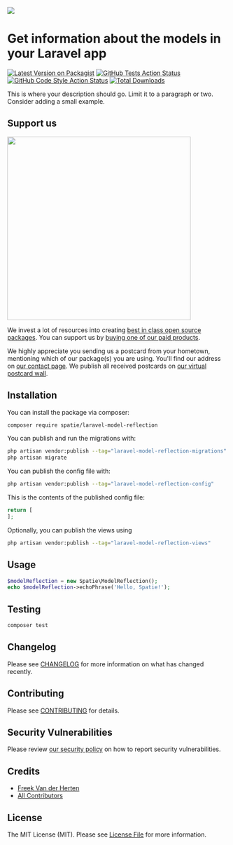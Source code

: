 
[<img src="https://github-ads.s3.eu-central-1.amazonaws.com/support-ukraine.svg?t=1" />](https://supportukrainenow.org)

# Get information about the models in your Laravel app

[![Latest Version on Packagist](https://img.shields.io/packagist/v/spatie/laravel-model-reflection.svg?style=flat-square)](https://packagist.org/packages/spatie/laravel-model-reflection)
[![GitHub Tests Action Status](https://img.shields.io/github/workflow/status/spatie/laravel-model-reflection/run-tests?label=tests)](https://github.com/spatie/laravel-model-reflection/actions?query=workflow%3Arun-tests+branch%3Amain)
[![GitHub Code Style Action Status](https://img.shields.io/github/workflow/status/spatie/laravel-model-reflection/Fix%20PHP%20code%20style%20issues?label=code%20style)](https://github.com/spatie/laravel-model-reflection/actions?query=workflow%3A"Fix+PHP+code+style+issues"+branch%3Amain)
[![Total Downloads](https://img.shields.io/packagist/dt/spatie/laravel-model-reflection.svg?style=flat-square)](https://packagist.org/packages/spatie/laravel-model-reflection)

This is where your description should go. Limit it to a paragraph or two. Consider adding a small example.

## Support us

[<img src="https://github-ads.s3.eu-central-1.amazonaws.com/laravel-model-reflection.jpg?t=1" width="419px" />](https://spatie.be/github-ad-click/laravel-model-reflection)

We invest a lot of resources into creating [best in class open source packages](https://spatie.be/open-source). You can support us by [buying one of our paid products](https://spatie.be/open-source/support-us).

We highly appreciate you sending us a postcard from your hometown, mentioning which of our package(s) you are using. You'll find our address on [our contact page](https://spatie.be/about-us). We publish all received postcards on [our virtual postcard wall](https://spatie.be/open-source/postcards).

## Installation

You can install the package via composer:

```bash
composer require spatie/laravel-model-reflection
```

You can publish and run the migrations with:

```bash
php artisan vendor:publish --tag="laravel-model-reflection-migrations"
php artisan migrate
```

You can publish the config file with:

```bash
php artisan vendor:publish --tag="laravel-model-reflection-config"
```

This is the contents of the published config file:

```php
return [
];
```

Optionally, you can publish the views using

```bash
php artisan vendor:publish --tag="laravel-model-reflection-views"
```

## Usage

```php
$modelReflection = new Spatie\ModelReflection();
echo $modelReflection->echoPhrase('Hello, Spatie!');
```

## Testing

```bash
composer test
```

## Changelog

Please see [CHANGELOG](CHANGELOG.md) for more information on what has changed recently.

## Contributing

Please see [CONTRIBUTING](https://github.com/freekmurze/.github/blob/main/CONTRIBUTING.md) for details.

## Security Vulnerabilities

Please review [our security policy](../../security/policy) on how to report security vulnerabilities.

## Credits

- [Freek Van der Herten](https://github.com/freekmurze)
- [All Contributors](../../contributors)

## License

The MIT License (MIT). Please see [License File](LICENSE.md) for more information.
